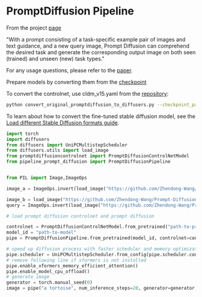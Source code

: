 # PromptDiffusion Pipeline

From the project [page](https://zhendong-wang.github.io/prompt-diffusion.github.io/)

"With a prompt consisting of a task-specific example pair of images and text guidance, and a new query image, Prompt Diffusion can comprehend the desired task and generate the corresponding output image on both seen (trained) and unseen (new) task types."

For any usage questions, please refer to the [paper](https://arxiv.org/abs/2305.01115).

Prepare models by converting them from the [checkpoint](https://huggingface.co/zhendongw/prompt-diffusion)

To convert the controlnet, use cldm_v15.yaml from the [repository](https://github.com/Zhendong-Wang/Prompt-Diffusion/tree/main/models/):

```bash
python convert_original_promptdiffusion_to_diffusers.py --checkpoint_path path-to-network-step04999.ckpt --original_config_file path-to-cldm_v15.yaml --dump_path path-to-output-directory
```

To learn about how to convert the fine-tuned stable diffusion model, see the [Load different Stable Diffusion formats guide](https://huggingface.co/docs/diffusers/main/en/using-diffusers/other-formats).


```py
import torch
import diffusers
from diffusers import UniPCMultistepScheduler
from diffusers.utils import load_image
from promptdiffusioncontrolnet import PromptDiffusionControlNetModel
from pipeline_prompt_diffusion import PromptDiffusionPipeline


from PIL import Image,ImageOps

image_a = ImageOps.invert(load_image("https://github.com/Zhendong-Wang/Prompt-Diffusion/blob/main/images_to_try/house_line.png?raw=true"))

image_b = load_image("https://github.com/Zhendong-Wang/Prompt-Diffusion/blob/main/images_to_try/house.png?raw=true")
query = ImageOps.invert(load_image("https://github.com/Zhendong-Wang/Prompt-Diffusion/blob/main/images_to_try/new_01.png?raw=true"))

# load prompt diffusion controlnet and prompt diffusion

controlnet = PromptDiffusionControlNetModel.from_pretrained("path-to-promptdiffusion-controlnet", torch_dtype=torch.float16)
model_id = "path-to-model"
pipe = PromptDiffusionPipeline.from_pretrained(model_id, controlnet=controlnet, torch_dtype=torch.float16, variant="fp16")

# speed up diffusion process with faster scheduler and memory optimization
pipe.scheduler = UniPCMultistepScheduler.from_config(pipe.scheduler.config)
# remove following line if xformers is not installed
pipe.enable_xformers_memory_efficient_attention()
pipe.enable_model_cpu_offload()
# generate image
generator = torch.manual_seed(0)
image = pipe("a tortoise", num_inference_steps=20, generator=generator, image_pair=[image_a,image_b], image=query).images[0]

```
